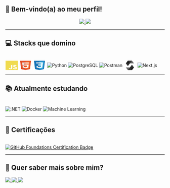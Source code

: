 ## 👋 Bem-vindo(a) ao meu perfil!

<div align="center">
  <a href="https://github.com/acadl-dev">
    <img height="180em" src="https://github-readme-stats.vercel.app/api?username=acadl-dev&show_icons=true&theme=tokyonight&include_all_commits=true&count_private=true"/>
    <img height="180em" src="https://github-readme-stats.vercel.app/api/top-langs/?username=acadl-dev&layout=compact&langs_count=6&theme=tokyonight"/>
  </a>
</div>

---

## 💻 Stacks que domino

<div style="display: inline_block"><br>
  <img align="center" alt="JavaScript" title="JavaScript" height="30" width="40" src="https://raw.githubusercontent.com/devicons/devicon/master/icons/javascript/javascript-plain.svg">
  <img align="center" alt="HTML" title="HTML" height="30" width="40" src="https://raw.githubusercontent.com/devicons/devicon/master/icons/html5/html5-original.svg">
  <img align="center" alt="CSS" title="CSS" height="30" width="40" src="https://raw.githubusercontent.com/devicons/devicon/master/icons/css3/css3-original.svg">
  <img align="center" alt="Python" title="Python" height="30" width="40" src="https://cdn.jsdelivr.net/gh/devicons/devicon@latest/icons/python/python-original.svg" />
  <img align="center" alt="PostgreSQL" title="PostgreSQL" height="30" width="40" src="https://cdn.jsdelivr.net/gh/devicons/devicon@latest/icons/postgresql/postgresql-original.svg" />
  <img align="center" alt="Postman" title="Postman" height="30" width="40" src="https://cdn.jsdelivr.net/gh/devicons/devicon@latest/icons/postman/postman-original.svg" />
  <img align="center" alt="Solidity" title="Solidity" height="30" width="40" src="https://raw.githubusercontent.com/devicons/devicon/master/icons/solidity/solidity-original.svg">
  <img align="center" alt="Next.js" title="Next.js" height="30" width="40" src="https://cdn.jsdelivr.net/gh/devicons/devicon@latest/icons/nextjs/nextjs-original-wordmark.svg" />
</div>

---

## 📚 Atualmente estudando

<div style="display: inline_block"><br>
  <img align="center" alt=".NET" title=".NET" height="30" width="40" src="https://cdn.jsdelivr.net/gh/devicons/devicon/icons/dot-net/dot-net-original.svg" />
  <img align="center" alt="Docker" title="Docker" height="30" width="40" src="https://cdn.jsdelivr.net/gh/devicons/devicon/icons/docker/docker-original.svg" />
  <img align="center" alt="Machine Learning" title="Machine Learning com Python" height="30" width="40" src="https://cdn.jsdelivr.net/gh/devicons/devicon/icons/tensorflow/tensorflow-original.svg" />
</div>

---

## 🏅 Certificações

<div style="display: inline_block"><br>
  <a href="LINK_DA_SUA_BADGE" target="_blank">
    <img src="https://img.shields.io/badge/GitHub%20Foundations%20Certified-121013?style=for-the-badge&logo=github&logoColor=white" alt="GitHub Foundations Certification Badge">
  </a>
</div>

---

## 📱 Quer saber mais sobre mim?

<div>
  <a href="https://instagram.com/ailton.cdl" target="_blank">
    <img src="https://img.shields.io/badge/-Instagram-%23E4405F?style=for-the-badge&logo=instagram&logoColor=white">
  </a>
  <a href="mailto:acadl.dev@outlook.com" target="_blank">
    <img src="https://img.shields.io/badge/-Outlook-%23333?style=for-the-badge&logo=microsoft-outlook&logoColor=white">
  </a>
  <a href="https://www.linkedin.com/in/acadl-dev" target="_blank">
    <img src="https://img.shields.io/badge/-LinkedIn-%230077B5?style=for-the-badge&logo=linkedin&logoColor=white">
  </a>
</div>
